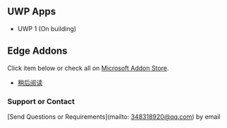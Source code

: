 ## UWP Apps

* UWP 1 (On building)


## Edge Addons

Click item below or check all on [Microsoft Addon Store](https://microsoftedge.microsoft.com/addons/search?developer=%E5%BE%AE%E6%B6%A6%E8%BD%AF%E4%BB%B6).

* [稍后阅读](edgeAddon-UrlList.md)


### Support or Contact

[Send Questions or Requirements](mailto: 348318920@qq.com) by email


